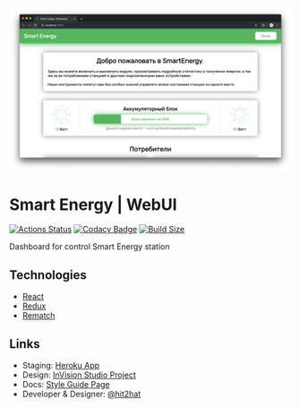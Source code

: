 <img src="./docs/screen1.png" alt="Screen">

# Smart Energy | WebUI

[![Actions Status](https://wdp9fww0r9.execute-api.us-west-2.amazonaws.com/production/badge/hit2hat/smart-energy-web)](https://wdp9fww0r9.execute-api.us-west-2.amazonaws.com/production/results/hit2hat/smart-energy-web)
[![Codacy Badge](https://api.codacy.com/project/badge/Grade/ef3b12a0e77e421a9e5baa0de057cb1c)](https://app.codacy.com/app/hit2hat/smart-energy-web?utm_source=github.com&utm_medium=referral&utm_content=hit2hat/smart-energy-web&utm_campaign=Badge_Grade_Dashboard)
[![Build Size](https://img.shields.io/badge/bundlesize-%3C%20500Kb-brightgreen.svg)](https://img.shields.io/badge/bundlesize-%3C%20500Kb-green.svg)

Dashboard for control Smart Energy station

## Technologies
*   [React](https://github.com/facebook/react)
*   [Redux](https://github.com/reduxjs/redux)
*   [Rematch](https://github.com/rematch/rematch)

## Links
*   Staging: [Heroku App](https://smart-energy-web.herokuapp.com/)
*   Design: [InVision Studio Project](https://projects.invisionapp.com/prototype/cjvin0j72000isz018s1dt6we/play)
*   Docs: [Style Guide Page](https://hit2hat.github.io/smart-energy-web/)
*   Developer & Designer: [@hit2hat](https://vk.me/hit2hat)
